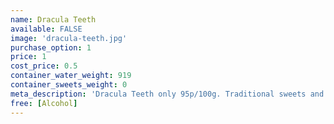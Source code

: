 ```yaml
---
name: Dracula Teeth
available: FALSE
image: 'dracula-teeth.jpg'
purchase_option: 1
price: 1
cost_price: 0.5
container_water_weight: 919
container_sweets_weight: 0
meta_description: 'Dracula Teeth only 95p/100g. Traditional sweets and more at Humbugs Confectionery Store. Specialists in satisfying your sweet tooth!'
free: [Alcohol]
---
```

